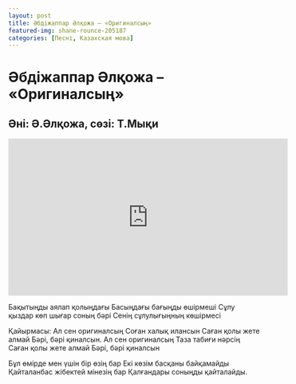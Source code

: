 ```yaml
---
layout: post
title: Әбдіжаппар Әлқожа – «Оригиналсың»
featured-img: shane-rounce-205187
categories: [Песні, Казахская мова]
---
```


# Әбдіжаппар Әлқожа – «Оригиналсың»

## Әні: Ә.Әлқожа, сөзі: Т.Мықи

<iframe width="560" height="315" src="https://www.youtube.com/embed/qCgWw85Rgzs" frameborder="0" allow="accelerometer; autoplay; encrypted-media; gyroscope; picture-in-picture" allowfullscreen></iframe>

Бақытыңды аялап қолыңдағы
Басыңдағы бағыңды өшірмеші
Сұлу қыздар көп шығар соның бәрі
Сенің сұлулығыңның көшірмесі

Қайырмасы:
Ал сен оригиналсың
Соған халық илансын
Саған қолы жете алмай
Бәрі, бәрі қиналсын.
Ал сен оригиналсың
Таза табиғи нәрсің
Саған қолы жете алмай
Бәрі, бәрі қиналсын

Бұл өмірде мен үшін бір өзің бар
Екі көзім басқаны байқамайды
Қайталанбас жібектей мінезің бар
Қалғандары соныңды қайталайды.
